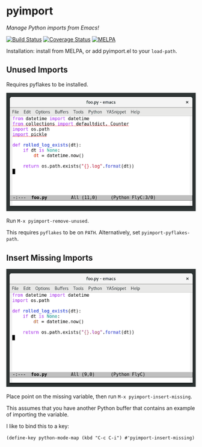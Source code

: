 # pyimport

*Manage Python imports from Emacs!*

[![Build Status](https://travis-ci.org/Wilfred/pyimport.svg?branch=master)](https://travis-ci.org/Wilfred/pyimport)
[![Coverage Status](https://coveralls.io/repos/github/Wilfred/pyimport/badge.svg?branch=master)](https://coveralls.io/github/Wilfred/pyimport?branch=master)
[![MELPA](http://melpa.org/packages/pyimport-badge.svg)](http://melpa.org/#/pyimport)

Installation: install from MELPA, or add pyimport.el to your
`load-path`.

## Unused Imports

Requires pyflakes to be installed.

![screenshot](remove_unused.gif)

Run `M-x pyimport-remove-unused`.

This requires `pyflakes` to be on `PATH`. Alternatively, set
`pyimport-pyflakes-path`.

## Insert Missing Imports

![screenshot](insert_missing.gif)

Place point on the missing variable, then run
`M-x pyimport-insert-missing`.

This assumes that you have another Python buffer that contains an
example of importing the variable.

I like to bind this to a key:

```emacs-lisp
(define-key python-mode-map (kbd "C-c C-i") #'pyimport-insert-missing)
```

